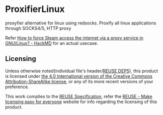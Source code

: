 # ProxifierLinux

proxyfier alternative for linux using redsocks. Proxify all linux applications through SOCKS4/5, HTTP proxy

Refer [How to force Steam access the internet via a proxy service in GNU/Linux? - HackMD](https://hackmd.io/OYH_ylzAT8GDKGvgPjY3bA?view) for an actual usecase.

## Licensing

Unless otherwise noted(individual file's header/[REUSE DEP5](.reuse/dep5)), this product is licensed under [the 4.0 International version of the Creative Commons Attribution-ShareAlike license](https://creativecommons.org/licenses/by-sa/4.0/), or any of its more recent versions of your preference.

This work complies to the [REUSE Specification](https://reuse.software/spec/), refer the [REUSE - Make licensing easy for everyone](https://reuse.software/) website for info regarding the licensing of this product.
